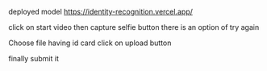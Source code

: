 deployed model 
https://identity-recognition.vercel.app/

click on start video 
then capture selfie button
there is an option of try again

Choose file having id card 
click on upload button

finally submit it

